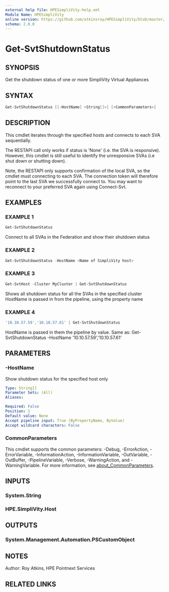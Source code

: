 ```yaml
---
external help file: HPESimpliVity-help.xml
Module Name: HPESimpliVity
online version: https://github.com/atkinsroy/HPESimpliVity/blob/master/docs/Get-SvtDatastoreComputeNode.md
schema: 2.0.0
---
```


# Get-SvtShutdownStatus

## SYNOPSIS

Get the shutdown status of one or more SimpliVity Virtual Appliances

## SYNTAX

```PowerShell
Get-SvtShutdownStatus [[-HostName] <String[]>] [<CommonParameters>]
```

## DESCRIPTION

This cmdlet iterates through the specified hosts and connects to each SVA sequentially.

The RESTAPI call only works if status is 'None' (i.e. the SVA is responsive). However, this cmdlet is still useful to identify the unresponsive SVAs (i.e shut down or shutting down).

Note, the RESTAPI only supports confirmation of the local SVA, so the cmdlet must connecting to each SVA. The connection token will therefore point to the last SVA we successfully connect to. You may want to reconnect to your preferred SVA again using Connect-Svt.

## EXAMPLES

### EXAMPLE 1

```PowerShell
Get-SvtShutdownStatus
```

Connect to all SVAs in the Federation and show their shutdown status

### EXAMPLE 2

```PowerShell
Get-SvtShutdownStatus -HostName <Name of SimpliVity host>
```

### EXAMPLE 3

```PowerShell
Get-SvtHost -Cluster MyCluster | Get-SvtShutdownStatus
```

Shows all shutdown status for all the SVAs in the specified cluster
HostName is passed in from the pipeline, using the property name

### EXAMPLE 4

```PowerShell
'10.10.57.59','10.10.57.61' | Get-SvtShutdownStatus
```

HostName is passed in them the pipeline by value.
Same as:
Get-SvtShutdownStatus -HostName '10.10.57.59','10.10.57.61'

## PARAMETERS

### -HostName

Show shutdown status for the specified host only

```yaml
Type: String[]
Parameter Sets: (All)
Aliases:

Required: False
Position: 1
Default value: None
Accept pipeline input: True (ByPropertyName, ByValue)
Accept wildcard characters: False
```

### CommonParameters

This cmdlet supports the common parameters: -Debug, -ErrorAction, -ErrorVariable, -InformationAction, -InformationVariable, -OutVariable, -OutBuffer, -PipelineVariable, -Verbose, -WarningAction, and -WarningVariable. For more information, see [about_CommonParameters](http://go.microsoft.com/fwlink/?LinkID=113216).

## INPUTS

### System.String

### HPE.SimpliVity.Host

## OUTPUTS

### System.Management.Automation.PSCustomObject

## NOTES

Author: Roy Atkins, HPE Pointnext Services

## RELATED LINKS
